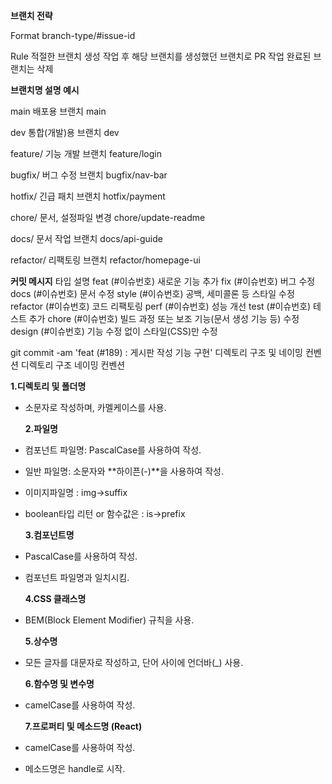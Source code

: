 <!-- Common Components: 여러 곳에서 재사용되는 공통 컴포넌트들 (e.g., 버튼, 입력 필드 등)
Feature-Specific Components: 특정 기능이나 페이지에만 사용되는 컴포넌트들
Layout Components: 페이지 레이아웃을 구성하는 컴포넌트들 (e.g., Header, Footer, Sidebar 등)
Pages: 각 페이지별로 사용되는 컴포넌트들을 해당 페이지 폴더 안에 넣어 관리  //-->

**브랜치 전략**

Format
branch-type/#issue-id

Rule
적절한 브랜치 생성
작업 후 해당 브랜치를 생성했던 브랜치로 PR
작업 완료된 브랜치는 삭제


**브랜치명 설명 예시**

main 배포용 브랜치 main

dev 통합(개발)용 브랜치 dev

feature/ 기능 개발 브랜치 feature/login

bugfix/ 버그 수정 브랜치 bugfix/nav-bar

hotfix/ 긴급 패치 브랜치 hotfix/payment

chore/ 문서, 설정파일 변경 chore/update-readme

docs/ 문서 작업 브랜치 docs/api-guide

refactor/ 리팩토링 브랜치 refactor/homepage-ui

**커밋 메시지**
타입 설명
feat (#이슈번호) 새로운 기능 추가
fix (#이슈번호) 버그 수정
docs (#이슈번호) 문서 수정
style (#이슈번호) 공백, 세미콜론 등 스타일 수정
refactor (#이슈번호) 코드 리팩토링
perf (#이슈번호) 성능 개선
test (#이슈번호) 테스트 추가
chore (#이슈번호) 빌드 과정 또는 보조 기능(문서 생성 기능 등) 수정
design (#이슈번호) 기능 수정 없이 스타일(CSS)만 수정

git commit -am 'feat (#189) : 게시판 작성 기능 구현'
디렉토리 구조 및 네이밍 컨벤션
디렉토리 구조
네이밍 컨벤션

  **1.디렉토리 및 폴더명**

- 소문자로 작성하며, 카멜케이스를 사용.

  **2.파일명**

- 컴포넌트 파일명: PascalCase를 사용하여 작성.
- 일반 파일명: 소문자와 **하이픈(-)**을 사용하여 작성.
- 이미지파일명 : img→suffix
- boolean타입 리턴 or 함수값은 : is→prefix

  **3.컴포넌트명**

- PascalCase를 사용하여 작성.
- 컴포넌트 파일명과 일치시킴.

  **4.CSS 클래스명**

- BEM(Block Element Modifier) 규칙을 사용.

  **5.상수명**

- 모든 글자를 대문자로 작성하고, 단어 사이에 언더바(\_) 사용.

  **6.함수명 및 변수명**

- camelCase를 사용하여 작성.

  **7.프로퍼티 및 메소드명 (React)**

- camelCase를 사용하여 작성.
- 메소드명은 handle로 시작.
